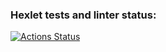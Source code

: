 ### Hexlet tests and linter status:
[![Actions Status](https://github.com/DenisDolgov1991/python-project-50/workflows/hexlet-check/badge.svg)](https://github.com/DenisDolgov1991/python-project-50/actions)